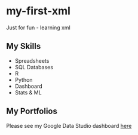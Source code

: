 # my-first-xml
Just for fun - learning xml

## My Skills
- Spreadsheets
- SQL Databases
- R 
- Python
- Dashboard
- Stats & ML

## My Portfolios

Please see my Google Data Studio dashboard [here](https://www.google.com)



